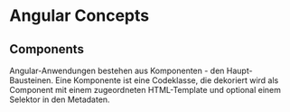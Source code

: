 # Angular Concepts

## Components

Angular-Anwendungen bestehen aus Komponenten - den Haupt-Bausteinen.
Eine Komponente ist eine Codeklasse, die dekoriert wird als Component
mit einem zugeordneten HTML-Template und optional einem Selektor in
den Metadaten.
